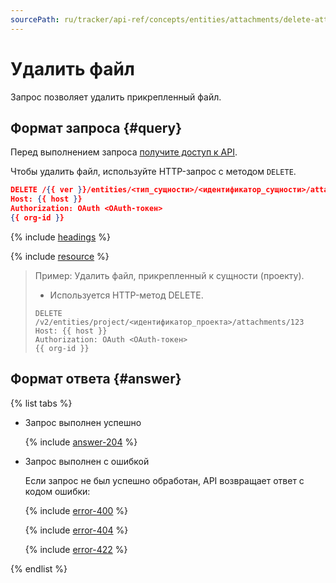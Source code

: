 ```yaml
---
sourcePath: ru/tracker/api-ref/concepts/entities/attachments/delete-attachment.md
---
```

# Удалить файл

Запрос позволяет удалить прикрепленный файл.

## Формат запроса {#query}

Перед выполнением запроса [получите доступ к API](../../access.md).

Чтобы удалить файл, используйте HTTP-запрос с методом `DELETE`.

```json
DELETE /{{ ver }}/entities/<тип_сущности>/<идентификатор_сущности>/attachments/<идентификатор_файла>
Host: {{ host }}
Authorization: OAuth <OAuth-токен>
{{ org-id }}
```

{% include [headings](../../../../_includes/tracker/api/headings.md) %}

{% include [resource](../../../../_includes/tracker/api/resource-entity-attach.md) %}

> Пример: Удалить файл, прикрепленный к сущности (проекту).
>
> - Используется HTTP-метод DELETE.
>
> ```
> DELETE /v2/entities/project/<идентификатор_проекта>/attachments/123
> Host: {{ host }}
> Authorization: OAuth <OAuth-токен>
> {{ org-id }}
> ```

## Формат ответа {#answer}

{% list tabs %}

- Запрос выполнен успешно

  {% include [answer-204](../../../../_includes/tracker/api/answer-204.md) %}

- Запрос выполнен с ошибкой

  Если запрос не был успешно обработан, API возвращает ответ с кодом ошибки:

  {% include [error-400](../../../../_includes/tracker/api/answer-error-400.md) %}
  
  {% include [error-404](../../../../_includes/tracker/api/answer-error-404.md) %}
  
  {% include [error-422](../../../../_includes/tracker/api/answer-error-422.md) %}

{% endlist %}
